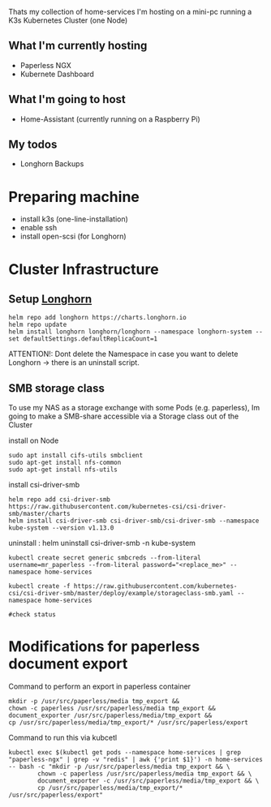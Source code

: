 Thats my collection of home-services I'm hosting on a mini-pc running a K3s Kubernetes Cluster (one Node) 

## What I'm currently hosting
- Paperless NGX
- Kubernete Dashboard

## What I'm going to host
- Home-Assistant (currently running on a Raspberry Pi)

## My todos
- Longhorn Backups

# Preparing machine
- install k3s (one-line-installation)
- enable ssh
- install open-scsi (for Longhorn)

# Cluster Infrastructure
## Setup [Longhorn](https://github.com/longhorn/longhorn/tree/master/chart)
```
helm repo add longhorn https://charts.longhorn.io
helm repo update
helm install longhorn longhorn/longhorn --namespace longhorn-system --set defaultSettings.defaultReplicaCount=1
```
ATTENTION!: Dont delete the Namespace in case you want to delete Longhorn -> there is an uninstall script.

## SMB storage class
To use my NAS as a storage exchange with some Pods (e.g. paperless), Im going to make a SMB-share accessible via a Storage class out of the Cluster

install on Node
```
sudo apt install cifs-utils smbclient
sudo apt-get install nfs-common
sudo apt-get install nfs-utils
```

install csi-driver-smb
```
helm repo add csi-driver-smb https://raw.githubusercontent.com/kubernetes-csi/csi-driver-smb/master/charts
helm install csi-driver-smb csi-driver-smb/csi-driver-smb --namespace kube-system --version v1.13.0
```
uninstall : helm uninstall csi-driver-smb -n kube-system

```
kubectl create secret generic smbcreds --from-literal username=mr_paperless --from-literal password="<replace_me>" --namespace home-services

kubectl create -f https://raw.githubusercontent.com/kubernetes-csi/csi-driver-smb/master/deploy/example/storageclass-smb.yaml --namespace home-services

#check status

```


# Modifications for paperless document export

Command to perform an export in paperless container
```
mkdir -p /usr/src/paperless/media tmp_export && 
chown -c paperless /usr/src/paperless/media tmp_export &&
document_exporter /usr/src/paperless/media/tmp_export && 
cp /usr/src/paperless/media/tmp_export/* /usr/src/paperless/export
```
Command to run this via kubcetl
```
kubectl exec $(kubectl get pods --namespace home-services | grep "paperless-ngx" | grep -v "redis" | awk {'print $1}') -n home-services -- bash -c "mkdir -p /usr/src/paperless/media tmp_export && \
        chown -c paperless /usr/src/paperless/media tmp_export && \
        document_exporter -c /usr/src/paperless/media/tmp_export && \
        cp /usr/src/paperless/media/tmp_export/* /usr/src/paperless/export"
```